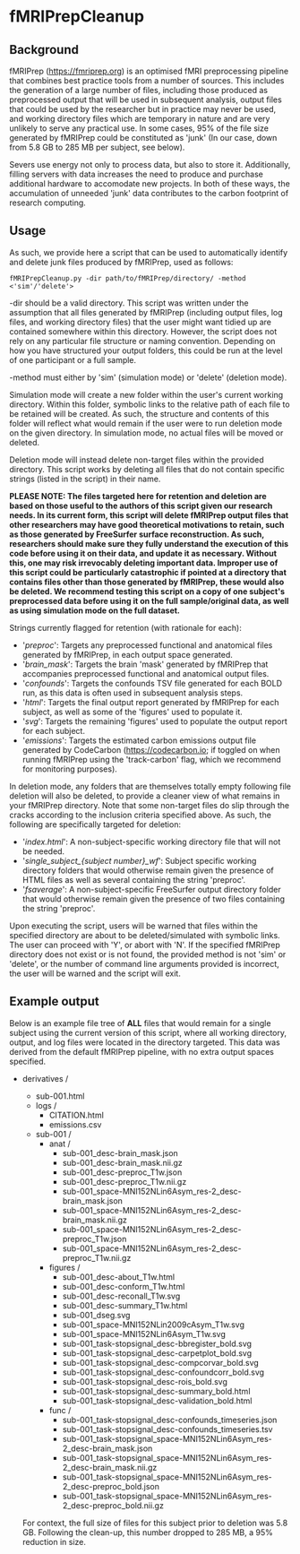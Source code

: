 # fMRIPrepCleanup

## Background

fMRIPrep (https://fmriprep.org) is an optimised fMRI preprocessing pipeline that combines best practice tools from a number of sources. This includes the generation of a large number of files, including those produced as preprocessed output that will be used in subsequent analysis, output files that could be used by the researcher but in practice may never be used, and working directory files which are temporary in nature and are very unlikely to serve any practical use. In some cases, 95% of the file size generated by fMRIPrep could be constituted as 'junk' (In our case, down from 5.8 GB to 285 MB per subject, see below).

Severs use energy not only to process data, but also to store it. Additionally, filling servers with data increases the need to produce and purchase additional hardware to accomodate new projects. In both of these ways, the accumulation of unneeded 'junk' data contributes to the carbon footprint of research computing.

## Usage

As such, we provide here a script that can be used to automatically identify and delete junk files produced by fMRIPrep, used as follows:

```
fMRIPrepCleanup.py -dir path/to/fMRIPrep/directory/ -method <'sim'/'delete'>
```

-dir should be a valid directory. This script was written under the assumption that all files generated by fMRIPrep (including output files, log files, and working directory files) that the user might want tidied up are contained somewhere within this directory. However, the script does not rely on any particular file structure or naming convention. Depending on how you have structured your output folders, this could be run at the level of one participant or a full sample. 

-method must either by 'sim' (simulation mode) or 'delete' (deletion mode). 

Simulation mode will create a new folder within the user's current working directory. Within this folder, symbolic links to the relative path of each file to be retained will be created. As such, the structure and contents of this folder will reflect what would remain if the user were to run deletion mode on the given directory. In simulation mode, no actual files will be moved or deleted.

Deletion mode will instead delete non-target files within the provided directory. This script works by deleting all files that do not contain specific strings (listed in the script) in their name.

**PLEASE NOTE: The files targeted here for retention and deletion are based on those useful to the authors of this script given our research needs. In its current form, this script will delete fMRIPrep output files that other researchers may have good theoretical motivations to retain, such as those generated by FreeSurfer surface reconstruction. As such, researchers should make sure they fully understand the execution of this code before using it on their data, and update it as necessary. Without this, one may risk irrevocably deleting important data. Improper use of this script could be particularly catastrophic if pointed at a directory that contains files other than those generated by fMRIPrep, these would also be deleted. We recommend testing this script on a copy of one subject's preprocessed data before using it on the full sample/original data, as well as using simulation mode on the full dataset.**

Strings currently flagged for retention (with rationale for each):

- '*preproc*': Targets any preprocessed functional and anatomical files generated by fMRIPrep, in each output space generated.
- '*brain_mask*': Targets the brain 'mask' generated by fMRIPrep that accompanies preprocessed functional and anatomical output files.
- '*confounds*': Targets the confounds TSV file generated for each BOLD run, as this data is often used in subsequent analysis steps.
- '*html*': Targets the final output report generated by fMRIPrep for each subject, as well as some of the 'figures' used to populate it.
- '*svg*': Targets the remaining 'figures' used to populate the output report for each subject.
- '*emissions*': Targets the estimated carbon emissions output file generated by CodeCarbon (https://codecarbon.io; if toggled on when running fMRIPrep using the 'track-carbon' flag, which we recommend for monitoring purposes).

In deletion mode, any folders that are themselves totally empty following file deletion will also be deleted, to provide a cleaner view of what remains in your fMRIPrep directory. Note that some non-target files do slip through the cracks according to the inclusion criteria specified above. As such, the following are specifically targeted for deletion:

- '*index.html*': A non-subject-specific working directory file that will not be needed.
- '*single_subject_{subject number}_wf*': Subject specific working directory folders that would otherwise remain given the presence of HTML files as well as several containing the string 'preproc'.
- '*fsaverage*': A non-subject-specific FreeSurfer output directory folder that would otherwise remain given the presence of two files containing the string 'preproc'.

Upon executing the script, users will be warned that files within the specified directory are about to be deleted/simulated with symbolic links. The user can proceed with 'Y', or abort with 'N'. If the specified fMRIPrep directory does not exist or is not found, the provided method is not 'sim' or 'delete', or the number of command line arguments provided is incorrect, the user will be warned and the script will exit.

## Example output

Below is an example file tree of **ALL** files that would remain for a single subject using the current version of this script, where all working directory, output, and log files were located in the directory targeted. This data was derived from the default fMRIPrep pipeline, with no extra output spaces specified.

* derivatives /
  * sub-001.html
  * logs /
    * CITATION.html
    * emissions.csv
  * sub-001 /
    * anat /
      * sub-001_desc-brain_mask.json
      * sub-001_desc-brain_mask.nii.gz
      * sub-001_desc-preproc_T1w.json
      * sub-001_desc-preproc_T1w.nii.gz
      * sub-001_space-MNI152NLin6Asym_res-2_desc-brain_mask.json
      * sub-001_space-MNI152NLin6Asym_res-2_desc-brain_mask.nii.gz
      * sub-001_space-MNI152NLin6Asym_res-2_desc-preproc_T1w.json
      * sub-001_space-MNI152NLin6Asym_res-2_desc-preproc_T1w.nii.gz
    * figures /
      * sub-001_desc-about_T1w.html
      * sub-001_desc-conform_T1w.html
      * sub-001_desc-reconall_T1w.svg
      * sub-001_desc-summary_T1w.html
      * sub-001_dseg.svg
      * sub-001_space-MNI152NLin2009cAsym_T1w.svg
      * sub-001_space-MNI152NLin6Asym_T1w.svg
      * sub-001_task-stopsignal_desc-bbregister_bold.svg
      * sub-001_task-stopsignal_desc-carpetplot_bold.svg
      * sub-001_task-stopsignal_desc-compcorvar_bold.svg
      * sub-001_task-stopsignal_desc-confoundcorr_bold.svg
      * sub-001_task-stopsignal_desc-rois_bold.svg
      * sub-001_task-stopsignal_desc-summary_bold.html
      * sub-001_task-stopsignal_desc-validation_bold.html
    * func /
      * sub-001_task-stopsignal_desc-confounds_timeseries.json
      * sub-001_task-stopsignal_desc-confounds_timeseries.tsv
      * sub-001_task-stopsignal_space-MNI152NLin6Asym_res-2_desc-brain_mask.json
      * sub-001_task-stopsignal_space-MNI152NLin6Asym_res-2_desc-brain_mask.nii.gz
      * sub-001_task-stopsignal_space-MNI152NLin6Asym_res-2_desc-preproc_bold.json
      * sub-001_task-stopsignal_space-MNI152NLin6Asym_res-2_desc-preproc_bold.nii.gz

  For context, the full size of files for this subject prior to deletion was 5.8 GB. Following the clean-up, this number dropped to 285 MB, a 95% reduction in size.
